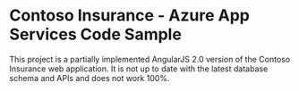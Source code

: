 ﻿# Contoso Insurance - Azure App Services Code Sample #

This project is a partially implemented AngularJS 2.0 version of the Contoso Insurance web application.
It is not up to date with the latest database schema and APIs and does not work 100%.